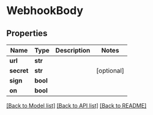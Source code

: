 # WebhookBody

## Properties
Name | Type | Description | Notes
------------ | ------------- | ------------- | -------------
**url** | **str** |  | 
**secret** | **str** |  | [optional] 
**sign** | **bool** |  | 
**on** | **bool** |  | 

[[Back to Model list]](../README.md#documentation-for-models) [[Back to API list]](../README.md#documentation-for-api-endpoints) [[Back to README]](../README.md)


